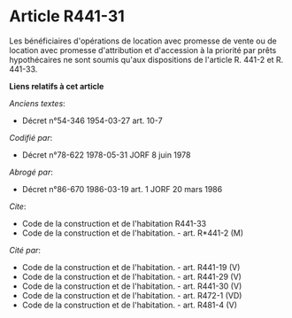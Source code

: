 # Article R441-31

Les bénéficiaires d'opérations de location avec promesse de vente ou de location avec promesse d'attribution et d'accession à
la priorité par prêts hypothécaires ne sont soumis qu'aux dispositions de l'article R. 441-2 et R. 441-33.

**Liens relatifs à cet article**

_Anciens textes_:

  - Décret n°54-346 1954-03-27 art. 10-7

_Codifié par_:

  - Décret n°78-622 1978-05-31 JORF 8 juin 1978

_Abrogé par_:

  - Décret n°86-670 1986-03-19 art. 1 JORF 20 mars 1986

_Cite_:

  - Code de la construction et de l'habitation R441-33
  - Code de la construction et de l'habitation. - art. R*441-2 (M)

_Cité par_:

  - Code de la construction et de l'habitation. - art. R441-19 (V)
  - Code de la construction et de l'habitation. - art. R441-29 (V)
  - Code de la construction et de l'habitation. - art. R441-30 (V)
  - Code de la construction et de l'habitation. - art. R472-1 (VD)
  - Code de la construction et de l'habitation. - art. R481-4 (V)
